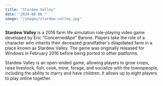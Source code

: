 ```yaml
---
title: "Stardew Valley"
date: "2024-08-08 "
image: "/images/stardew-valley.jpg"
---
```


__Stardew Valley__ is a 2016 farm life simulation role-playing video game developed by Eric "ConcernedApe" Barone. Players take the role of a character who inherits their deceased grandfather's dilapidated farm in a place known as Stardew Valley. The game was originally released for Windows in February 2016 before being ported to other platforms.

Stardew Valley is an open-ended game, allowing players to grow crops, raise livestock, fish, cook, mine, forage, and socialize with the townspeople, including the ability to marry and have children. It allows up to eight players to play online together.